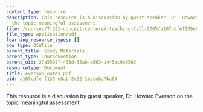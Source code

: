 ```yaml
---
content_type: resource
description: This resource is a discussion by guest speaker, Dr. Howard Everson on
  the topic meaningful assessment.
file: /courses/7-391-concept-centered-teaching-fall-2005/a107cdfef139e8ab2c921bccebd7ba64_everson_notes.pdf
file_type: application/pdf
learning_resource_types: []
ocw_type: OCWFile
parent_title: Study Materials
parent_type: CourseSection
parent_uid: 27a5598f-438d-35a0-e563-1445ac9c0563
resourcetype: Document
title: everson_notes.pdf
uid: a107cdfe-f139-e8ab-2c92-1bccebd7ba64
---
```

This resource is a discussion by guest speaker, Dr. Howard Everson on the topic meaningful assessment.

